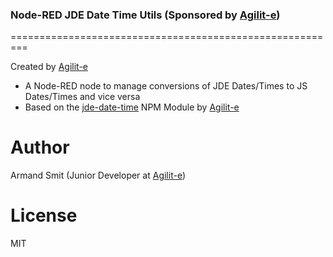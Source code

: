 ### Node-RED JDE Date Time Utils (Sponsored by [Agilit-e](https://agilite.io))
 =========================================================

Created by [Agilit-e](https://agilite.io)

* A Node-RED node to manage conversions of JDE Dates/Times to JS Dates/Times and vice versa
* Based on the [jde-date-time](https://www.npmjs.com/package/jde-date-time) NPM Module by [Agilit-e](https://agilite.io)

 # Author
 Armand Smit (Junior Developer at [Agilit-e](https://agilite.io))

 # License
MIT
